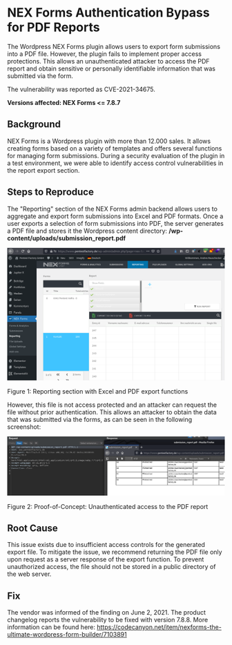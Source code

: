 # NEX Forms Authentication Bypass for PDF Reports

The Wordpress NEX Forms plugin allows users to export form submissions into a PDF file. However, the plugin fails to implement proper access protections. This allows an unauthenticated attacker to access the PDF report and obtain sensitive or personally identifiable information that was submitted via the form. 

The vulnerability was reported as CVE-2021-34675.

__Versions affected: NEX Forms <= 7.8.7__

## Background

NEX Forms is a Wordpress plugin with more than 12.000 sales. It allows creating forms based on a variety of templates and offers several functions for managing form submissions. During a security evaluation of the plugin in a test environment, we were able to identify access control vulnerabilities in the report export section.

## Steps to Reproduce
The "Reporting" section of the NEX Forms admin backend allows users to aggregate and export form submissions into Excel and PDF formats. Once a user exports a selection of form submissions into PDF, the server generates a PDF file and stores it the Wordpress content directory: __/wp-content/uploads/submission_report.pdf__
 
 ![Figure 1: Reporting section with Excel and PDF export functions](34675_1.png "Figure 1: Reporting section with Excel and PDF export functions")

Figure 1: Reporting section with Excel and PDF export functions

However, this file is not access protected and an attacker can request the file without prior authentication.
This allows an attacker to obtain the data that was submitted via the forms, as can be seen in the following screenshot:
 
 ![Figure 2: Proof-of-Concept: Unauthenticated access to the PDF report](34675_2.png "Figure 2: Proof-of-Concept: Unauthenticated access to the PDF report")
 
Figure 2: Proof-of-Concept: Unauthenticated access to the PDF report

## Root Cause
This issue exists due to insufficient access controls for the generated export file. To mitigate the issue, we recommend returning the PDF file only upon request as a server response of the export function. To prevent unauthorized access, the file should not be stored in a public directory of the web server.

## Fix
The vendor was informed of the finding on June 2, 2021. The product changelog reports the vulnerability to be fixed with version 7.8.8. More information can be found here: https://codecanyon.net/item/nexforms-the-ultimate-wordpress-form-builder/7103891
